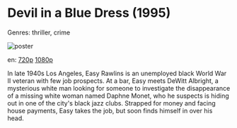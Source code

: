 # Devil in a Blue Dress (1995)

Genres: thriller, crime

![poster](http://image.tmdb.org/t/p/w500/z0Boi5LktVxDMFnpyAqQEnYfPtM.jpg)

en:
  [720p](magnet:?xt=urn:btih:34350446D581EDFD2727CC9662C7C44B90C1E86E&tr=udp://glotorrents.pw:6969/announce&tr=udp://tracker.opentrackr.org:1337/announce&tr=udp://torrent.gresille.org:80/announce&tr=udp://tracker.openbittorrent.com:80&tr=udp://tracker.coppersurfer.tk:6969&tr=udp://tracker.leechers-paradise.org:6969&tr=udp://p4p.arenabg.ch:1337&tr=udp://tracker.internetwarriors.net:1337)
  [1080p](magnet:?xt=urn:btih:0AE7B97C57B7728EA290873E343A735EDEAC45AA&tr=udp://glotorrents.pw:6969/announce&tr=udp://tracker.opentrackr.org:1337/announce&tr=udp://torrent.gresille.org:80/announce&tr=udp://tracker.openbittorrent.com:80&tr=udp://tracker.coppersurfer.tk:6969&tr=udp://tracker.leechers-paradise.org:6969&tr=udp://p4p.arenabg.ch:1337&tr=udp://tracker.internetwarriors.net:1337)
  


In late 1940s Los Angeles, Easy Rawlins is an unemployed black World War II veteran with few job prospects. At a bar, Easy meets DeWitt Albright, a mysterious white man looking for someone to investigate the disappearance of a missing white woman named Daphne Monet, who he suspects is hiding out in one of the city's black jazz clubs. Strapped for money and facing house payments, Easy takes the job, but soon finds himself in over his head.